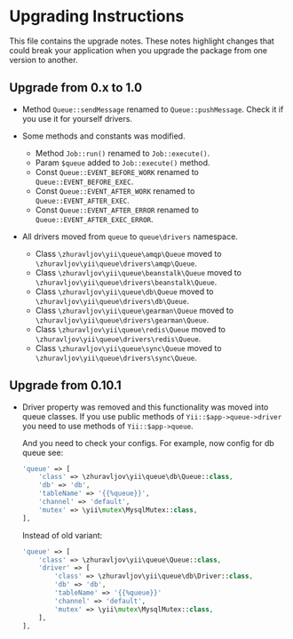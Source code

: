 Upgrading Instructions
======================

This file contains the upgrade notes. These notes highlight changes that could break your
application when you upgrade the package from one version to another.

Upgrade from 0.x to 1.0
-----------------------

* Method `Queue::sendMessage` renamed to `Queue::pushMessage`. Check it if you use it for yourself
  drivers.

* Some methods and constants was modified.
  
  - Method `Job::run()` renamed to `Job::execute()`.
  - Param `$queue` added to `Job::execute()` method. 
  - Const `Queue::EVENT_BEFORE_WORK` renamed to `Queue::EVENT_BEFORE_EXEC`.
  - Const `Queue::EVENT_AFTER_WORK` renamed to `Queue::EVENT_AFTER_EXEC`.
  - Const `Queue::EVENT_AFTER_ERROR` renamed to `Queue::EVENT_AFTER_EXEC_ERROR`.

* All drivers moved from `queue` to `queue\drivers` namespace.
  
  - Class `\zhuravljov\yii\queue\amqp\Queue` moved to `\zhuravljov\yii\queue\drivers\amqp\Queue`.
  - Class `\zhuravljov\yii\queue\beanstalk\Queue` moved to `\zhuravljov\yii\queue\drivers\beanstalk\Queue`.
  - Class `\zhuravljov\yii\queue\db\Queue` moved to `\zhuravljov\yii\queue\drivers\db\Queue`.
  - Class `\zhuravljov\yii\queue\gearman\Queue` moved to `\zhuravljov\yii\queue\drivers\gearman\Queue`.
  - Class `\zhuravljov\yii\queue\redis\Queue` moved to `\zhuravljov\yii\queue\drivers\redis\Queue`.
  - Class `\zhuravljov\yii\queue\sync\Queue` moved to `\zhuravljov\yii\queue\drivers\sync\Queue`.


Upgrade from 0.10.1
-------------------

* Driver property was removed and this functionality was moved into queue classes. If you use public
  methods of `Yii::$app->queue->driver` you need to use methods of `Yii::$app->queue`. 
  
  And you need to check your configs. For example, now config for db queue see:
  
  ```php
  'queue' => [
      'class' => \zhuravljov\yii\queue\db\Queue::class,
      'db' => 'db',
      'tableName' => '{{%queue}}',
      'channel' => 'default',
      'mutex' => \yii\mutex\MysqlMutex::class,
  ],
  ```
 
  Instead of old variant:
 
  ```php
  'queue' => [
      'class' => \zhuravljov\yii\queue\Queue::class,
      'driver' => [
          'class' => \zhuravljov\yii\queue\db\Driver::class,
          'db' => 'db',
          'tableName' => '{{%queue}}'
          'channel' => 'default',
          'mutex' => \yii\mutex\MysqlMutex::class,
      ],
  ],
  ```
  